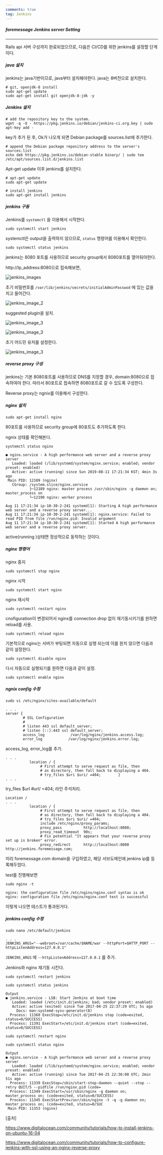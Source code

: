 ```yaml
---
comments: true
tag: Jenkins
---
```


##### foremessage Jenkins server Setting

----------

Rails api 서버 구성까지 완료되었으므로, 다음은 CI/CD를 위한 jenkins를 설정할 단계이다. 



##### java 설치

jenkins는 java기반이므로, java부터 설치해야한다. java는 8버전으로 설치한다.

```shell
# git, openjdk-8 install
sudo apt-get update
sudo apt-get install git openjdk-8-jdk -y
```



##### Jenkins 설치

```shell
# add the repository key to the system.
wget -q -O - https://pkg.jenkins.io/debian/jenkins-ci.org.key | sudo apt-key add -
```

key가 추가 된 후, Ok가 나오게 되면 Debian package를 sources.list에 추가한다.

```shell
# append the Debian package repository address to the server's sources.list
echo deb https://pkg.jenkins.io/debian-stable binary/ | sudo tee /etc/apt/sources.list.d/jenkins.list
```

Apt-get update 이후 jenkins를 설치한다.

```shell
# apt-get update
sudo apt-get update

# install jenkins
sudo apt-get install jenkins
```



##### jenkins 구동

Jenkins를 `systemctl` 을 이용해서 시작한다.

```shell
sudo systemctl start jenkins
```

systemctl은 output을 출력하지 않으므로, `status` 명령어를 이용해서 확인한다.

```shell
sudo systemctl status jenkins
```

jenkins는 8080 포트를 사용하므로 security group에서 8080포트를 열어둬야한다.



http://Ip_address:8080으로 접속해보면, 

![jenkins_images](../assets/images/jenkins_1.png)

초기 비밀번호를 `/var/lib/jenkins/secrets/initialAdminPasswod` 에 있는 값을 치고 들어간다.



![jenkins_image_2](../assets/images/jenkins_2.png)

suggested plugin을 설치.



![jenkins_image_3](../assets/images/jenkins_3.png)



![jenkins_image_3](../assets/images/jenkins_4.png)

초기 어드민 유저를 설정한다.



![jenkins_image_3](../assets/images/jenkins_5.png)



##### reverse proxy 구성

jenkins는 기본 8080포트를 사용하므로 DNS를 지정할 경우, domain:8080으로 접속하여야 한다. 따라서 80포트로 접속하면 8080포트로 갈 수 있도록 구성한다.

Reverse proxy는 ngnix를 이용해서 구성한다.



##### nginx 설치

```shell
sudo apt-get install nginx
```



80포트를 사용하므로 security group에 80포트도 추가하도록 한다.

ngnix 상태를 확인해본다.

``` shell
systemctl status nginx
```

```shell
● nginx.service - A high performance web server and a reverse proxy server
   Loaded: loaded (/lib/systemd/system/nginx.service; enabled; vendor preset: enabled)
   Active: active (running) since Sun 2019-08-11 17:21:34 KST; 4min 3s ago
 Main PID: 12189 (nginx)
   CGroup: /system.slice/nginx.service
           ├─12189 nginx: master process /usr/sbin/nginx -g daemon on; master_process on
           └─12190 nginx: worker process

Aug 11 17:21:34 ip-10-30-2-241 systemd[1]: Starting A high performance web server and a reverse proxy server...
Aug 11 17:21:34 ip-10-30-2-241 systemd[1]: nginx.service: Failed to read PID from file /run/nginx.pid: Invalid argument
Aug 11 17:21:34 ip-10-30-2-241 systemd[1]: Started A high performance web server and a reverse proxy server.
```

active(running )상태면 정상적으로 동작하는 것이다.



##### nginx 명령어

nginx 중지

```shell
sudo systemctl stop nginx
```

nginx 시작

```shell
sudo systemctl start nginx
```

nginx 재시작

```shell
sudo systemctl restart nginx
```

cnofiguration이 변경되어서 nginx를 connection drop 없이 재기동시키기를 원하면 reload를 사용.

```
sudo systemctl reload nginx
```

기본적으로 nginx는 서버가 부팅되면 자동으로 실행 되는데 이를 원치 않으면 다음과 같이 설정한다.

```
sudo systemctl disable nginx
```

다시 자동으로 실행되기를 원하면 다음과 같이 설정.

```
sudo systemctl enable nginx
```



##### ngnix config 수정

```shell
sudo vi /etc/nginx/sites-available/default
```

```shell
. . . 
server {
        # SSL Configuration
        #
        # listen 443 ssl default_server;
        # listen [::]:443 ssl default_server;
        access_log            /var/log/nginx/jenkins.access.log;
        error_log            /var/log/nginx/jenkins.error.log;
```

access_log, error_log를 추가.

```shell
. . .
           location / {
                # First attempt to serve request as file, then
                # as directory, then fall back to displaying a 404.
                # try_files $uri $uri/ =404;        }
. . . 
```

try_files $url #url/ =404; 라인 주석처리.

```shell
Location /  
. . .
           location / {
                # First attempt to serve request as file, then
                # as directory, then fall back to displaying a 404.
                # try_files $uri $uri/ =404;
                include /etc/nginx/proxy_params;
                proxy_pass          http://localhost:8080;
                proxy_read_timeout  90s;
                # Fix potential "It appears that your reverse proxy set up is broken" error.
                proxy_redirect      http://localhost:8080 http://jenkins.foremessage.com;
```

미리 foremessage.com domain을 구입하였고, 해당 서브도메인에 jenkins ip를 등록해두었다.

test를 진행해보면

```shell
sudo nginx -t
```

```shell
nginx: the configuration file /etc/nginx/nginx.conf syntax is ok
nginx: configuration file /etc/nginx/nginx.conf test is successful
```

이렇게 나오면 테스트가 통과된거다.



##### jenkins config 수정

```shell
sudo nano /etc/default/jenkins
```

```shell
. . .
JENKINS_ARGS="--webroot=/var/cache/$NAME/war --httpPort=$HTTP_PORT --httpListenAddress=127.0.0.1"
```

`JENKINS_ARGS` 에 `--httpListenAddress=127.0.0.1` 를 추가.



Jenkins와 nginx 재기동 시킨다.

```shell
sudo systemctl restart jenkins
```

```shell
sudo systemctl status jenkins
```

```
Output
● jenkins.service - LSB: Start Jenkins at boot time
   Loaded: loaded (/etc/init.d/jenkins; bad; vendor preset: enabled)
   Active: active (exited) since Tue 2017-04-25 22:37:29 UTC; 5s ago
     Docs: man:systemd-sysv-generator(8)
  Process: 11360 ExecStop=/etc/init.d/jenkins stop (code=exited, status=0/SUCCESS)
  Process: 11391 ExecStart=/etc/init.d/jenkins start (code=exited, status=0/SUCCESS)

```

```shell
sudo systemctl restart nginx
```

```shell
sudo systemctl status nginx
```

```
Output
● nginx.service - A high performance web server and a reverse proxy server
   Loaded: loaded (/lib/systemd/system/nginx.service; enabled; vendor preset: enabled)
   Active: active (running) since Tue 2017-04-25 22:36:08 UTC; 2min 51s ago
  Process: 11339 ExecStop=/sbin/start-stop-daemon --quiet --stop --retry QUIT/5 --pidfile /run/nginx.pid (code=
  Process: 11349 ExecStart=/usr/sbin/nginx -g daemon on; master_process on; (code=exited, status=0/SUCCESS)
  Process: 11345 ExecStartPre=/usr/sbin/nginx -t -q -g daemon on; master_process on; (code=exited, status=0/SUC
 Main PID: 11353 (nginx)
```





[출처]

https://www.digitalocean.com/community/tutorials/how-to-install-jenkins-on-ubuntu-16-04

https://www.digitalocean.com/community/tutorials/how-to-configure-jenkins-with-ssl-using-an-nginx-reverse-proxy